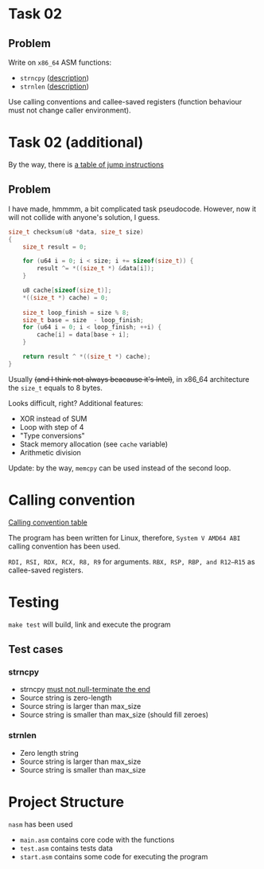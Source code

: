 # Task 02

## Problem

Write on `x86_64` ASM functions:
- `strncpy` ([description](https://www.cplusplus.com/reference/cstring/strncpy/))
- `strnlen` ([description](https://www.cplusplus.com/reference/cstring/strnlen/))

Use calling conventions and callee-saved registers (function behaviour must not change caller environment).

# Task 02 (additional)

By the way, there is [a table of jump instructions](https://stackoverflow.com/a/27284932/14142236)

## Problem

I have made, hmmmm, a bit complicated task pseudocode.
However, now it will not collide with anyone's solution, I guess.

```c
size_t checksum(u8 *data, size_t size)
{
    size_t result = 0;

    for (u64 i = 0; i < size; i += sizeof(size_t)) {
        result ^= *((size_t *) &data[i]);
    }

    u8 cache[sizeof(size_t)];
    *((size_t *) cache) = 0;
    
    size_t loop_finish = size % 8;
    size_t base = size  - loop_finish;
    for (u64 i = 0; i < loop_finish; ++i) {
        cache[i] = data[base + i];
    }

    return result ^ *((size_t *) cache);
}
```

Usually ~~(and I think not always beacause it's Intel)~~, in x86_64 architecture the `size_t` equals to 8 bytes.

Looks difficult, right?
Additional features:
- XOR instead of SUM
- Loop with step of 4
- "Type conversions"
- Stack memory allocation (see `cache` variable)
- Arithmetic division

Update: by the way, `memcpy` can be used instead of the second loop.

# Calling convention

[Calling convention table](https://en.wikipedia.org/wiki/X86_calling_conventions#List_of_x86_calling_conventions)

The program has been written for Linux, therefore, `System V AMD64 ABI` calling convention has been used.

`RDI, RSI, RDX, RCX, R8, R9` for arguments.
`RBX, RSP, RBP, and R12–R15` as callee-saved registers.

# Testing

`make test` will build, link and execute the program

## Test cases

### strncpy

- strncpy [must not null-terminate the end](https://stackoverflow.com/questions/1453876/why-does-strncpy-not-null-terminate)
- Source string is zero-length
- Source string is larger than max_size
- Source string is smaller than max_size (should fill zeroes)

### strnlen

- Zero length string
- Source string is larger than max_size
- Source string is smaller than max_size

# Project Structure

`nasm` has been used

- `main.asm` contains core code with the functions
- `test.asm` contains tests data
- `start.asm` contains some code for executing the program
